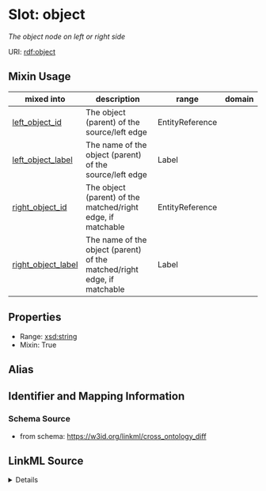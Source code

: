 # Slot: object
_The object node on left or right side_


URI: [rdf:object](http://www.w3.org/1999/02/22-rdf-syntax-ns#object)



<!-- no inheritance hierarchy -->





## Mixin Usage

| mixed into | description | range | domain |
| --- | --- | --- | --- |
| [left_object_id](left_object_id.md) | The object (parent) of the source/left edge | EntityReference |  |
| [left_object_label](left_object_label.md) | The name of the object (parent) of the source/left edge | Label |  |
| [right_object_id](right_object_id.md) | The object (parent) of the matched/right edge, if matchable | EntityReference |  |
| [right_object_label](right_object_label.md) | The name of the object (parent) of the matched/right edge, if matchable | Label |  |



## Properties

* Range: [xsd:string](http://www.w3.org/2001/XMLSchema#string)
* Mixin: True







## Alias




## Identifier and Mapping Information







### Schema Source


* from schema: https://w3id.org/linkml/cross_ontology_diff




## LinkML Source

<details>
```yaml
name: object
description: The object node on left or right side
from_schema: https://w3id.org/linkml/cross_ontology_diff
rank: 1000
mixin: true
slot_uri: rdf:object
alias: object
range: string

```
</details>